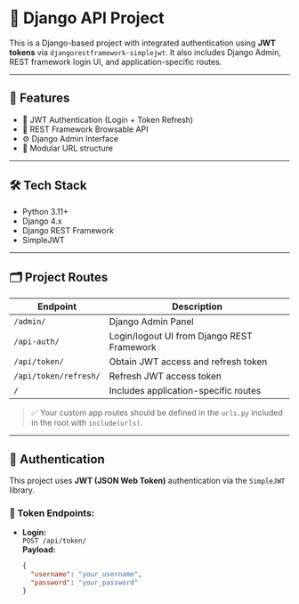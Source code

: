 # 🧩 Django API Project

This is a Django-based project with integrated authentication using **JWT tokens** via `djangorestframework-simplejwt`. It also includes Django Admin, REST framework login UI, and application-specific routes.

---

## 🚀 Features

- 🔐 JWT Authentication (Login + Token Refresh)
- 🧭 REST Framework Browsable API
- ⚙️ Django Admin Interface
- 🧩 Modular URL structure

---

## 🛠️ Tech Stack

- Python 3.11+
- Django 4.x
- Django REST Framework
- SimpleJWT

---

## 🗂️ Project Routes

| Endpoint                    | Description                              |
|----------------------------|------------------------------------------|
| `/admin/`                  | Django Admin Panel                       |
| `/api-auth/`               | Login/logout UI from Django REST Framework |
| `/api/token/`              | Obtain JWT access and refresh token      |
| `/api/token/refresh/`      | Refresh JWT access token                 |
| `/`                        | Includes application-specific routes     |

> ✅ Your custom app routes should be defined in the `urls.py` included in the root with `include(urls)`.

---

## 🔐 Authentication

This project uses **JWT (JSON Web Token)** authentication via the `SimpleJWT` library.

### 🔑 Token Endpoints:
- **Login:**  
  `POST /api/token/`  
  **Payload:**  
  ```json
  {
    "username": "your_username",
    "password": "your_password"
  }
